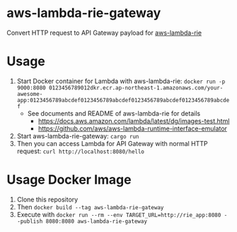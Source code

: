 # aws-lambda-rie-gateway
Convert HTTP request to API Gateway payload for [aws-lambda-rie](https://github.com/aws/aws-lambda-runtime-interface-emulator)

# Usage
1. Start Docker container for Lambda with aws-lambda-rie: `docker run -p 9000:8080 0123456789012dkr.ecr.ap-northeast-1.amazonaws.com/your-awesome-app:0123456789abcdef0123456789abcdef0123456789abcdef0123456789abcdef`
    - See documents and README of aws-lambda-rie for details
        - https://docs.aws.amazon.com/lambda/latest/dg/images-test.html
        - https://github.com/aws/aws-lambda-runtime-interface-emulator
2. Start aws-lambda-rie-gateway: `cargo run`
3. Then you can access Lambda for API Gateway with normal HTTP request: `curl http://localhost:8080/hello`

# Usage Docker Image
1. Clone this repository
2. Then `docker build --tag aws-lambda-rie-gateway`
3. Execute with `docker run --rm --env TARGET_URL=http://rie_app:8080 --publish 8080:8080 aws-lambda-rie-gateway`
